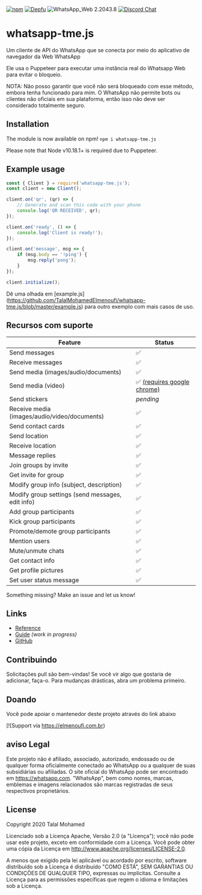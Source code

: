 [![npm](https://github.com/TalalMohamedElmenoufi/whatsapp-tme.js.svg)](https://github.com/TalalMohamedElmenoufi/whatsapp-tme.js) [![Depfu](https://badges.depfu.com/badges/4a65a0de96ece65fdf39e294e0c8dcba/overview.svg)](https://github.com/TalalMohamedElmenoufi/whatsapp-tme.js?project_id=9765) ![WhatsApp_Web 2.2043.8](https://img.shields.io/badge/WhatsApp_Web-2.2043.8-brightgreen.svg) [![Discord Chat](https://img.shields.io/discord/698610475432411196.svg?logo=discord)](https://discord.gg/H7DqQs4)  

# whatsapp-tme.js
Um cliente de API do WhatsApp que se conecta por meio do aplicativo de navegador da Web WhatsApp

Ele usa o Puppeteer para executar uma instância real do Whatsapp Web para evitar o bloqueio.

NOTA: Não posso garantir que você não será bloqueado com esse método, embora tenha funcionado para mim. O WhatsApp não permite bots ou clientes não oficiais em sua plataforma, então isso não deve ser considerado totalmente seguro.

## Installation

The module is now available on npm! `npm i whatsapp-tme.js`

Please note that Node v10.18.1+ is required due to Puppeteer.

## Example usage

```js
const { Client } = require('whatsapp-tme.js');
const client = new Client();

client.on('qr', (qr) => {
    // Generate and scan this code with your phone
    console.log('QR RECEIVED', qr);
});

client.on('ready', () => {
    console.log('Client is ready!');
});

client.on('message', msg => {
    if (msg.body == '!ping') {
        msg.reply('pong');
    }
});

client.initialize();
```

Dê uma olhada em [example.js] (https://github.com/TalalMohamedElmenoufi/whatsapp-tme.js/blob/master/example.js) para outro exemplo com mais casos de uso.

## Recursos com suporte

| Feature  | Status |
| ------------- | ------------- |
| Send messages  | ✅  |
| Receive messages  | ✅  |
| Send media (images/audio/documents)  | ✅  |
| Send media (video)  | ✅ [(requires google chrome)](https://github.com/TalalMohamedElmenoufi/whatsapp-tme.js/issues/78#issuecomment-592723583)  |
| Send stickers | _pending_ |
| Receive media (images/audio/video/documents)  | ✅  |
| Send contact cards | ✅ |
| Send location | ✅ |
| Receive location | ✅ | 
| Message replies | ✅ |
| Join groups by invite  | ✅ |
| Get invite for group  | ✅ |
| Modify group info (subject, description)  | ✅  |
| Modify group settings (send messages, edit info)  | ✅  |
| Add group participants  | ✅  |
| Kick group participants  | ✅  |
| Promote/demote group participants | ✅ |
| Mention users | ✅ |
| Mute/unmute chats | ✅ |
| Get contact info | ✅ |
| Get profile pictures | ✅ |
| Set user status message | ✅ |

Something missing? Make an issue and let us know!

## Links

* [Reference](https://github.com/TalalMohamedElmenoufi/whatsapp-tme.js)
* [Guide](https://waguide.pedroslopez.me/) _(work in progress)_
* [GitHub](https://github.com/TalalMohamedElmenoufi/whatsapp-tme.js)

## Contribuindo

Solicitações pull são bem-vindas! Se você vir algo que gostaria de adicionar, faça-o. Para mudanças drásticas, abra um problema primeiro.

## Doando

Você pode apoiar o mantenedor deste projeto através do link abaixo

[![Support via https://elmenoufi.com.br)

## aviso Legal

Este projeto não é afiliado, associado, autorizado, endossado ou de qualquer forma oficialmente conectado ao WhatsApp ou a qualquer de suas subsidiárias ou afiliadas. O site oficial do WhatsApp pode ser encontrado em https://whatsapp.com. "WhatsApp", bem como nomes, marcas, emblemas e imagens relacionados são marcas registradas de seus respectivos proprietários.

## License

Copyright 2020 Talal Mohamed

Licenciado sob a Licença Apache, Versão 2.0 (a "Licença");
você não pode usar este projeto, exceto em conformidade com a Licença.
Você pode obter uma cópia da Licença em http://www.apache.org/licenses/LICENSE-2.0.

A menos que exigido pela lei aplicável ou acordado por escrito, software
distribuído sob a Licença é distribuído "COMO ESTÁ",
SEM GARANTIAS OU CONDIÇÕES DE QUALQUER TIPO, expressas ou implícitas.
Consulte a Licença para as permissões específicas que regem o idioma e
limitações sob a Licença.
